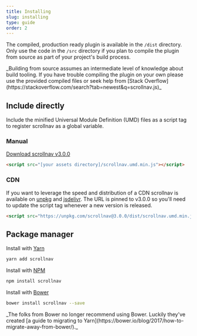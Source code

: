 ```yaml
---
title: Installing
slug: installing
type: guide
order: 2
---
```


The compiled, production ready plugin is available in the `/dist` directory.
Only use the code in the `/src` directory if you plan to compile the plugin from
source as part of your project's build process.

<p class="article-note">_Building from source assumes an intermediate level of
knowledge about build tooling. If you have trouble compiling the plugin on your
own please use the provided compiled files or seek help from
[Stack Overflow](https://stackoverflow.com/search?tab=newest&q=scrollnav.js)_
</p>

## Include directly

Include the minified Universal Module Definition (UMD) files as a script tag to
register scrollnav as a global variable.

### Manual

<a class="btn btn--outline"
href="https://unpkg.com/scrollnav@3.0.0/dist/scrollnav.umd.min.js"
title="Download scrollnav from unpkg.com">
  Download scrollnav v3.0.0
</a>

```html
<script src="[your assets directory]/scrollnav.umd.min.js"></script>
```
### CDN

If you want to leverage the speed and distribution of a CDN scrollnav is
available on [unpkg](https://unpkg.com/scrollnav@3.0.0/) and
[jsdelivr](https://cdn.jsdelivr.net/npm/scrollnav@3.0.0/). The URL is pinned to
v3.0.0 so you'll need to update the script tag whenever a new version is released.

```html
<script src="https://unpkg.com/scrollnav@3.0.0/dist/scrollnav.umd.min.js"></script>
```

## Package manager

Install with [Yarn](https://yarnpkg.com/en/)

```bash
yarn add scrollnav
```

Install with [NPM](https://www.npmjs.com/)

```bash
npm install scrollnav
```

Install with [Bower](https://bower.io/)

```bash
bower install scrollnav --save
```

<p class="article-note">_The folks from Bower no longer recommend using Bower.
Luckily they've created
[a guide to migrating to Yarn](https://bower.io/blog/2017/how-to-migrate-away-from-bower/)._
</p>
